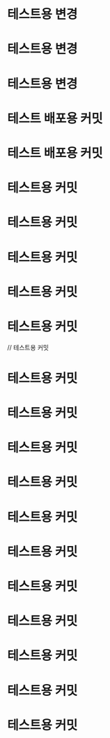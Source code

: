 # 테스트용 변경
# 테스트용 변경
# 테스트용 변경
# 테스트 배포용 커밋
# 테스트 배포용 커밋
# 테스트용 커밋
# 테스트용 커밋
# 테스트용 커밋
# 테스트용 커밋
# 테스트용 커밋
// 테스트용 커밋
# 테스트용 커밋
# 테스트용 커밋
# 테스트용 커밋
# 테스트용 커밋
# 테스트용 커밋
# 테스트용 커밋
# 테스트용 커밋
# 테스트용 커밋
# 테스트용 커밋
# 테스트용 커밋
# 테스트용 커밋
